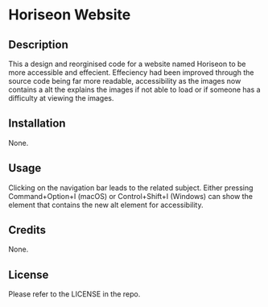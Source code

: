 # Horiseon Website

## Description

This a design and reorginised code for a website named Horiseon to be more accessible and effecient. Effeciency had been improved through the source code being far more readable, accessibility as the images now contains a alt the explains the images if not able to load or if someone has a difficulty at viewing the images.

## Installation

None.

## Usage

Clicking on the navigation bar leads to the related subject.
Either pressing Command+Option+I (macOS) or Control+Shift+I (Windows) can show the element that contains the new alt element for accessibility.

## Credits

None.

## License

Please refer to the LICENSE in the repo.
